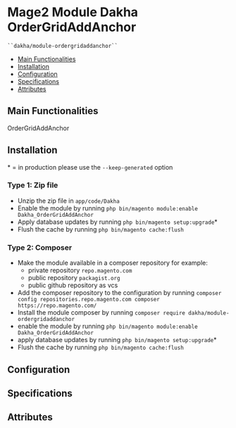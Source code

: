 # Mage2 Module Dakha OrderGridAddAnchor

    ``dakha/module-ordergridaddanchor``

 - [Main Functionalities](#markdown-header-main-functionalities)
 - [Installation](#markdown-header-installation)
 - [Configuration](#markdown-header-configuration)
 - [Specifications](#markdown-header-specifications)
 - [Attributes](#markdown-header-attributes)


## Main Functionalities
OrderGridAddAnchor

## Installation
\* = in production please use the `--keep-generated` option

### Type 1: Zip file

 - Unzip the zip file in `app/code/Dakha`
 - Enable the module by running `php bin/magento module:enable Dakha_OrderGridAddAnchor`
 - Apply database updates by running `php bin/magento setup:upgrade`\*
 - Flush the cache by running `php bin/magento cache:flush`

### Type 2: Composer

 - Make the module available in a composer repository for example:
    - private repository `repo.magento.com`
    - public repository `packagist.org`
    - public github repository as vcs
 - Add the composer repository to the configuration by running `composer config repositories.repo.magento.com composer https://repo.magento.com/`
 - Install the module composer by running `composer require dakha/module-ordergridaddanchor`
 - enable the module by running `php bin/magento module:enable Dakha_OrderGridAddAnchor`
 - apply database updates by running `php bin/magento setup:upgrade`\*
 - Flush the cache by running `php bin/magento cache:flush`


## Configuration




## Specifications




## Attributes



